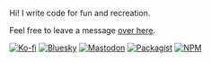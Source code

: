 Hi! I write code for fun and recreation.

Feel free to leave a message [over here](https://github.com/codemasher/codemasher/discussions).

[![Ko-fi][ko-fi-badge]][ko-fi-url]
[![Bluesky][bluesky-badge]][bluesky-url]
[![Mastodon][mastodon-badge]][mastodon-url]
[![Packagist][packagist-badge]][packagist-url]
[![NPM][npm-badge]][npm-url]


[ko-fi-badge]: https://img.shields.io/badge/ko--fi-codemasher-%2300b9fe?logo=ko-fi
[ko-fi-url]: https://ko-fi.com/codemasher
[bluesky-badge]: https://img.shields.io/badge/bluesky-%40smiley.codes-%230085FF?logo=bluesky
[bluesky-url]: https://bsky.app/profile/smiley.codes
[mastodon-badge]: https://img.shields.io/badge/mastodon-%40codemasher-%236364FF?logo=mastodon
[mastodon-url]: https://mastodon.social/@codemasher
[packagist-badge]: https://img.shields.io/badge/packagist-chillerlan-%23F28D1A?logo=packagist
[packagist-url]: https://packagist.org/packages/chillerlan/
[npm-badge]: https://img.shields.io/badge/npm-chillerlan-%23cb3837?logo=npm
[npm-url]: https://www.npmjs.com/org/chillerlan
